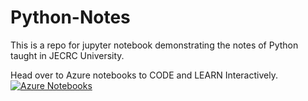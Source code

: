 # Python-Notes

This is a repo for jupyter notebook demonstrating the notes of Python taught in JECRC University. 

Head over to Azure notebooks to CODE and LEARN Interactively.  
[![Azure Notebooks](https://notebooks.azure.com/launch.png)](https://notebooks.azure.com/import/gh/heyAyushh/pynotes)

